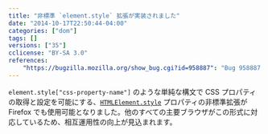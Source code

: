 ```yaml
---
title: "非標準 `element.style` 拡張が実装されました"
date: "2014-10-17T22:50:44-04:00"
categories: ["dom"]
tags: []
versions: ["35"]
cclicense: "BY-SA 3.0"
references:
    "https://bugzilla.mozilla.org/show_bug.cgi?id=958887": "Bug 958887 – Add support for element.style[\"css-property-name\"] non-standard extension"
---
```

`element.style["css-property-name"]` のような単純な構文で CSS プロパティの取得と設定を可能にする、[`HTMLElement.style`](https://developer.mozilla.org/ja/docs/Web/API/HTMLElement.style) プロパティの非標準拡張が Firefox でも使用可能となりました。他のすべての主要ブラウザがこの形式に対応しているため、相互運用性の向上が見込まれます。
